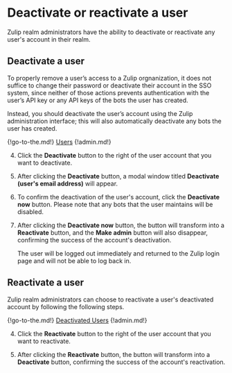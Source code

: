 # Deactivate or reactivate a user

Zulip realm administrators have the ability to deactivate or reactivate any
user's account in their realm.

## Deactivate a user

To properly remove a user’s access to a Zulip orgnanization, it does not
suffice to change their password or deactivate their account in the SSO system,
since neither of those actions prevents authentication with the user’s API key
or any API keys of the bots the user has created.

Instead, you should deactivate the user’s account using the Zulip administration
interface; this will also automatically deactivate any bots the user has
created.

{!go-to-the.md!} [Users](/#administration/user-list-admin)
{!admin.md!}

 4. Click the **Deactivate** button to the right of the user account that you
want to deactivate.

4. After clicking the **Deactivate** button, a modal window titled
**Deactivate (user's email address)** will appear.

5. To confirm the deactivation of the user's account, click the **Deactivate now**
button. Please note that any bots that the user maintains will be
disabled.

6. After clicking the **Deactivate now** button, the button will transform into
a **Reactivate** button, and the **Make admin** button will also
disappear, confirming the success of the account's deactivation.

    The user will be logged out immediately and returned to the Zulip login page
    and will not be able to log back in.

## Reactivate a user

Zulip realm administrators can choose to reactivate a user's deactivated account
by following the following steps.

{!go-to-the.md!} [Deactivated Users](/#administration/deactivated-users-admin)
{!admin.md!}

4. Click the **Reactivate** button to the right of the user account that you
want to reactivate.

5. After clicking the **Reactivate** button, the button will transform into a
**Deactivate** button, confirming the success of the account's reactivation.
